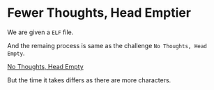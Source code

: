 # Fewer Thoughts, Head Emptier

We are given a `ELF` file.

And the remaing process is same as the challenge ``No Thoughts, Head Empty``.

[No Thoughts, Head Empty](https://github.com/aditya697/CTF-WRITEUPS/blob/master/IMAGINARY%20CTF/Reversing/No%20Thoughts%2C%20Head%20Empty/No%20Thoughts%2C%20Head%20Empty.md)

But the time it takes differs as there are more characters.
